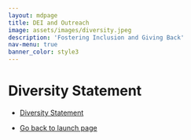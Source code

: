 ```yaml
---
layout: mdpage
title: DEI and Outreach
image: assets/images/diversity.jpeg
description: 'Fostering Inclusion and Giving Back'
nav-menu: true
banner_color: style3
---
```


# Diversity Statement
<!-- I am committed to an active role in supporting/leading initiatives to enhance diversity, equity, and inclusion (DEI). When diverse voices are allowed to flourish, the caliber of research and teaching is lifted; however, a recent [NSF study found](https://ncses.nsf.gov/pubs/nsf21321/report/introduction) that <b>women, Blacks, and Hispanics remain appreciably underrepresented</b> in earning STEM degrees because of systemic barriers (e.g., implicit bias and a lack of a sense of belonging). My vision is to establish an <b>inclusive environment</b> in the classroom, laboratory, and beyond to combat these obstacles such that all individuals feel their voice and experience are valued and that they can <b>flourish academically/personally/professionally</b>. Below I highlight two avenues I will continue pursuing to achieve this vision: (1) promoting and developing tools/resources that make challenging technical areas (in classroom and research settings) <b>equitably accessible</b> and (2) making new connections (academic networking with individuals and institutions) to <b>bridge gaps</b> in diversity. -->

<ul class="actions">
    <li><a href="files/diversity.html" class="button icon fa-file">Diversity Statement</a></li>
</ul>

<!-- # Promoting and Facilitating Accessibility
It is critical that we ensure individuals (in these groups and others) have access to and are aware of the resources/programs they need to succeed and feel supported. In my own lived experience with physical <b>disabilities</b>, I have learned through painful experience what a difference having and being aware of <b>equitable accommodations</b> makes in alleviating pain and disparity in already strenuous course work. Hence, in my teaching and research endeavors I have ensured my students are familiar with and take full advantage of the resources/programs (e.g., disability resource centers, identity centers, etc.) available. Moreover, I am committed to provide additional accommodations for individuals whose needs are not met with existing programs. I hold that such steps are essential for creating an inclusive environment where the needs of each person is equitably met to the greatest extent possible, as discussed in my teaching and research statements. I will continue to serve as an advocate for students/researchers being provided with appropriate accommodations to promote a learning and research environment that is readily <b>accessible and supportive</b>.

Furthermore, I endeavor to provide <b>accessible research advancements</b> to individuals with diverse expertise/backgrounds via the software-accelerated research paradigm discussed in my research statement. <b>Cutting-edge discoveries</b> in decision-making under uncertainty and data-science are typically highly technical in nature and are very difficult to implement without highly specialized expert knowledge. This makes many research findings difficult to reproduce which is a stumbling block to collaborative research. To combat these challenges, I use my software development skill-set to create <b>open-source tools</b> with intuitive interfaces that are usable for general engineers and scientists. For instance, using my software framework, InfiniteOpt.jl, I was able to rapidly train undergraduate chemical engineering students on how to model and solve highly sophisticated stochastic model predictive control problems which typically require rigorous formal training to implement and understand. As a professor, I will continue developing <b>accessible software tools</b> that use the cutting-edge techniques developed in my research group. I also will support initiatives (e.g., software development short courses) that help other researchers develop similar tools.  -->

<!-- # Building Bridges to Provide Opportunities
My commitment to bridging across historical divisions is demonstrated by my involvement with <b>severely underrepresented Latinx communities</b>. Building on my Cuban heritage, years of community service in Hispanic organizations (e.g., a 2 year mission in Peru), and fluency in Spanish, I am strong advocate for the inclusion of the Latinx community in STEM. For instance, although there now exist healthy connections between my research community in process systems engineering and institutions in several Latin American countries like Mexico, Colombia, Chile, and Argentina, there are no professional ties to other countries such as Peru and Bolivia. Thus, I am leveraging my personal connections in Peru to establish professional ties with <b>Peruvian institutions</b> and foster interplay between our research/teaching efforts. This includes developing an undergraduate research program for students from these universities to conduct research at CMU under the direction of faculty mentors and <b>expand their professional network</b>. I'm also organizing a short course series (in Spanish) with an emphasis on advanced scientific computing that I'll offer at several of these institutions in 2023. I intend to personally continue this initiative in building and strengthening relationships with professors, researchers, and students across the U.S. and Latin America, particularly among severely underrepresented groups (e.g., Peru). To this end, I am a member of the organizing committee that is reestablishing the <b>Pan-American Advanced Studies Institute</b> on Process Systems Engineering which will allow students from across the Americas to form meaningful connections and provide a platform for them to lead DEI initiatives that strengthen will our community. -->

<ul class="actions">
    <li><a href="/#launch" class="button icon fa-arrow-left">Go back to launch page</a></li>
</ul>
